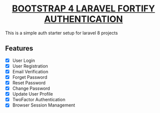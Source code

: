 <h1 align="center"><a href="https://github.com/MahmodulRatul/Biman-Authentication" target="_blank">BOOTSTRAP 4 LARAVEL FORTIFY AUTHENTICATION</a></h1>

This is a simple auth starter setup for laravel 8 projects

## Features

-   [x] User Login
-   [x] User Registration
-   [x] Email Verification
-   [x] Forget Password
-   [x] Reset Password
-   [x] Change Password
-   [x] Update User Profile
-   [x] TwoFactor Authentication
-   [x] Browser Session Management
